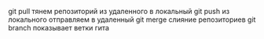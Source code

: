 git pull тянем репозиторий из удаленного в локальный
git push из локального отправляем в удаленный
git merge слияние репозиториев
git branch показывает ветки гита